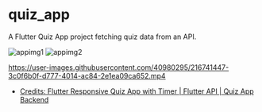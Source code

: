 # quiz_app

A Flutter Quiz App project fetching quiz data from an API.

![appimg1](https://user-images.githubusercontent.com/40980295/216741073-5af46d7b-7bf2-4678-a327-51354f770a50.PNG) 
![appimg2](https://user-images.githubusercontent.com/40980295/216741078-19cd78f3-9a2b-405b-b2c9-3b6b06f5e9ab.PNG)

https://user-images.githubusercontent.com/40980295/216741447-3c0f6b0f-d777-4014-ac84-2e1ea09ca652.mp4
- [Credits: Flutter Responsive Quiz App with Timer | Flutter API | Quiz App Backend](https://youtu.be/k_22r_CDgAo)
